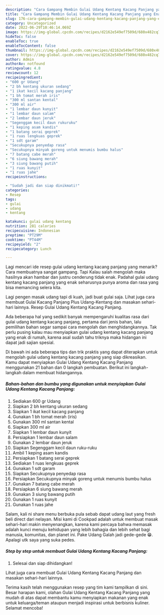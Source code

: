 ```yaml
---
description: "Cara Gampang Membin Gulai Udang Kentang Kacang Panjang yang Enak Banget"
title: "Cara Gampang Membin Gulai Udang Kentang Kacang Panjang yang Enak Banget"
slug: 176-cara-gampang-membin-gulai-udang-kentang-kacang-panjang-yang-enak-banget
category: Uncategorized
date: 2022-06-29T10:46:14.069Z
image: https://img-global.cpcdn.com/recipes/d2162e549ef7509d/680x482cq70/gulai-udang-kentang-kacang-panjang-foto-resep-utama.jpg
hideToc: false
enableToc: true
enableTocContent: false
thumbnail: https://img-global.cpcdn.com/recipes/d2162e549ef7509d/680x482cq70/gulai-udang-kentang-kacang-panjang-foto-resep-utama.jpg
cover: https://img-global.cpcdn.com/recipes/d2162e549ef7509d/680x482cq70/gulai-udang-kentang-kacang-panjang-foto-resep-utama.jpg
author: Admin
authorAv: notfound
ratingvalue: 4.8
reviewcount: 12
recipeingredient:
- "600 gr Udang"
- "2 bh kentang ukuran sedang"
- "1 ikat kecil kacang panjang"
- "1 bh tomat merah iris"
- "300 ml santan kental"
- "300 ml air"
- "1 lembar daun kunyit"
- "1 lembar daun salam"
- "2 lembar daun jeruk"
- "Segenggam kecil daun rukuruku"
- "1 keping asam kandis"
- "1 batang serai geprek"
- "1 ruas lengkuas geprek"
- "1 sdt garam"
- "Secukupnya penyedap rasa"
- "Secukupnya minyak goreng untuk menumis bumbu halus"
- "7 batang cabe merah"
- "6 siung bawang merah"
- "3 siung bawang putih"
- "1 ruas kunyit"
- "1 ruas jahe"
recipeinstructions:

- "Sudah jadi dan siap dinikmati!"
categories:
- Resep
tags:
- gulai
- udang
- kentang

katakunci: gulai udang kentang 
nutrition: 281 calories
recipecuisine: Indonesian
preptime: "PT29M"
cooktime: "PT44M"
recipeyield: "2"
recipecategory: Lunch

---
```



Lagi mencari ide resep gulai udang kentang kacang panjang yang menarik? Cara membuatnya sangat gampang. Tapi Kalau salah mengolah maka hasilnya akan hambar dan justru cenderung tidak enak. Padahal gulai udang kentang kacang panjang yang enak seharusnya punya aroma dan rasa yang bisa memancing selera kita.


Lagi pengen masak udang tapi di kuah, jadi buat gulai saja. Lihat juga cara membuat Gulai Kacang Panjang Plus Udang-Kentang dan masakan sehari-hari lainnya. Resep Gulai Udang Kentang Kacang Panjang.

Ada beberapa hal yang sedikit banyak mempengaruhi kualitas rasa dari gulai udang kentang kacang panjang, pertama dari jenis bahan, lalu pemilihan bahan segar sampai cara mengolah dan menghidangkannya. Tak perlu pusing kalau mau menyiapkan gulai udang kentang kacang panjang yang enak di rumah, karena asal sudah tahu triknya maka hidangan ini dapat jadi sajian spesial.


Di bawah ini ada beberapa tips dan trik praktis yang dapat diterapkan untuk mengolah gulai udang kentang kacang panjang yang siap dikreasikan. Kamu dapat menyiapkan Gulai Udang Kentang Kacang Panjang menggunakan 21 bahan dan 0 langkah pembuatan. Berikut ini langkah-langkah dalam membuat hidangannya.

<!--inarticleads1-->

##### Bahan-bahan dan bumbu yang digunakan untuk menyiapkan Gulai Udang Kentang Kacang Panjang:

1. Sediakan 600 gr Udang
1. Siapkan 2 bh kentang ukuran sedang
1. Siapkan 1 ikat kecil kacang panjang
1. Gunakan 1 bh tomat merah (iris)
1. Gunakan 300 ml santan kental
1. Siapkan 300 ml air
1. Siapkan 1 lembar daun kunyit
1. Persiapkan 1 lembar daun salam
1. Gunakan 2 lembar daun jeruk
1. Siapkan Segenggam kecil daun ruku-ruku
1. Ambil 1 keping asam kandis
1. Persiapkan 1 batang serai geprek
1. Sediakan 1 ruas lengkuas geprek
1. Gunakan 1 sdt garam
1. Siapkan Secukupnya penyedap rasa
1. Persiapkan Secukupnya minyak goreng untuk menumis bumbu halus
1. Gunakan 7 batang cabe merah
1. Persiapkan 6 siung bawang merah
1. Gunakan 3 siung bawang putih
1. Gunakan 1 ruas kunyit
1. Gunakan 1 ruas jahe


Salam, kali ni share menu berbuka pula sebab dapat udang laut yang fresh beli direct dari nelayan. Misi kami di Cookpad adalah untuk membuat masak sehari-hari makin menyenangkan, karena kami percaya bahwa memasak adalah kunci menuju kehidupan yang lebih bahagia dan lebih sehat bagi manusia, komunitas, dan planet ini. Pake Udang Galah jadi gede-gede 😁. Apalagi utk saya yang suka pedes. 

<!--inarticleads2-->

##### Step by step untuk membuat Gulai Udang Kentang Kacang Panjang:


1. Selesai dan siap dihidangkan!

Lihat juga cara membuat Gulai Udang Kentang Kacang Panjang dan masakan sehari-hari lainnya. 

Terima kasih telah menggunakan resep yang tim kami tampilkan di sini. Besar harapan kami, olahan Gulai Udang Kentang Kacang Panjang yang mudah di atas dapat membantu kamu menyiapkan makanan yang enak untuk keluarga/teman ataupun menjadi inspirasi untuk berbisnis kuliner. Selamat mencoba!
